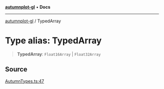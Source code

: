 [**autumnplot-gl**](../index.md) • **Docs**

***

[autumnplot-gl](../globals.md) / TypedArray

# Type alias: TypedArray

> **TypedArray**: `Float16Array` \| `Float32Array`

## Source

[AutumnTypes.ts:47](https://github.com/tsupinie/autumnplot-gl/blob/f3c7a419dbb9b291dc2fc3e12d17fe6bae8ddba4/src/AutumnTypes.ts#L47)
